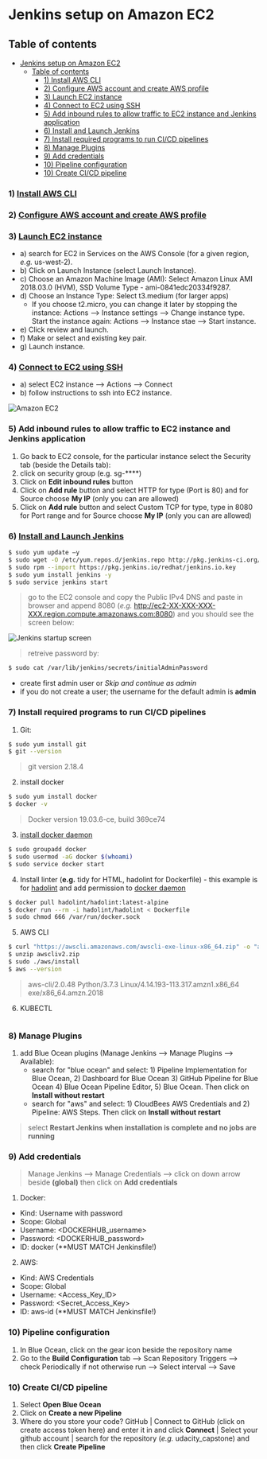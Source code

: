 # Jenkins setup on Amazon EC2

## Table of contents
- [Jenkins setup on Amazon EC2](#jenkins-setup-on-amazon-ec2)
  - [Table of contents](#table-of-contents)
    - [1) Install AWS CLI](#1-install-aws-cli)
    - [2) Configure AWS account and create AWS profile](#2-configure-aws-account-and-create-aws-profile)
    - [3) Launch EC2 instance](#3-launch-ec2-instance)
    - [4) Connect to EC2 using SSH](#4-connect-to-ec2-using-ssh)
    - [5) Add inbound rules to allow traffic to EC2 instance and Jenkins application](#5-add-inbound-rules-to-allow-traffic-to-ec2-instance-and-jenkins-application)
    - [6) Install and Launch Jenkins](#6-install-and-launch-jenkins)
    - [7) Install required programs to run CI/CD pipelines](#7-install-required-programs-to-run-cicd-pipelines)
    - [8) Manage Plugins](#8-manage-plugins)
    - [9) Add credentials](#9-add-credentials)
    - [10) Pipeline configuration](#10-pipeline-configuration)
    - [10) Create CI/CD pipeline](#10-create-cicd-pipeline)

### 1) [Install AWS CLI](https://docs.aws.amazon.com/cli/latest/userguide/cli-chap-install.html)

### 2) [Configure AWS account and create AWS profile](https://docs.aws.amazon.com/cli/latest/userguide/cli-configure-profiles.html)

### 3) [Launch EC2 instance](https://docs.aws.amazon.com/quickstarts/latest/vmlaunch/step-1-launch-instance.html)
* a) search for EC2 in Services on the AWS Console (for a given region, *e.g.* us-west-2).
* b) Click on Launch Instance (select Launch Instance).
* c) Choose an Amazon Machine Image (AMI): Select Amazon Linux AMI 2018.03.0 (HVM), SSD Volume Type - ami-0841edc20334f9287.
* d) Choose an Instance Type: Select t3.medium (for larger apps)
  - If you choose t2.micro, you can change it later by stopping the instance: Actions --> Instance settings --> Change instance type. Start the instance again: Actions --> Instance stae --> Start instance.
* e) Click review and launch.
* f) Make or select and existing key pair.
* g) Launch instance.

### 4) [Connect to EC2 using SSH](https://github.com/singha53/udacity_capstone/blob/master/docs/ec2_connect_sshot.png)
* a) select EC2 instance --> Actions --> Connect
* b) follow instructions to ssh into EC2 instance.

![Amazon EC2](https://github.com/singha53/udacity_capstone/blob/master/docs/ec2_connect_sshot.png)

### 5) Add inbound rules to allow traffic to EC2 instance and Jenkins application
1) Go back to EC2 console, for the particular instance select the Security tab (beside the Details tab):
2) click on security group (e.g. sg-****)
3) Click on **Edit inbound rules** button
4) Click on **Add rule** button and select HTTP for type (Port is 80) and for Source choose **My IP** (only you can are allowed)
5) Click on **Add rule** button and select Custom TCP for type, type in 8080 for Port range and for Source choose **My IP** (only you can are allowed)

### 6) [Install and Launch Jenkins](https://d1.awsstatic.com/Projects/P5505030/aws-project_Jenkins-build-server.pdf)

```bash
$ sudo yum update –y
$ sudo wget -O /etc/yum.repos.d/jenkins.repo http://pkg.jenkins-ci.org/redhat/jenkins.repo
$ sudo rpm --import https://pkg.jenkins.io/redhat/jenkins.io.key
$ sudo yum install jenkins -y
$ sudo service jenkins start
```
> go to the EC2 console and copy the Public IPv4 DNS and paste in browser and append 8080 (*e.g.* http://ec2-XX-XXX-XXX-XXX.region.compute.amazonaws.com:8080) and you should see the screen below:

![Jenkins startup screen](https://github.com/singha53/udacity_capstone/blob/master/docs/jenkins_startscreen_sshot.png)

> retreive password by:

```bash
$ sudo cat /var/lib/jenkins/secrets/initialAdminPassword
```
* create first admin user or *Skip and continue as admin*
* if you do not create a user; the username for the default admin is **admin**

### 7) Install required programs to run CI/CD pipelines
1) Git: 
```bash
$ sudo yum install git
$ git --version
```
> git version 2.18.4

2) install docker
```bash
$ sudo yum install docker
$ docker -v
```
> Docker version 19.03.6-ce, build 369ce74

3) [install docker daemon](https://stackoverflow.com/questions/21871479/docker-cant-connect-to-docker-daemon)
```bash
$ sudo groupadd docker
$ sudo usermod -aG docker $(whoami)
$ sudo service docker start
```

4) Install linter (**e.g.** tidy for HTML, hadolint for Dockerfile) - this example is for [hadolint](https://github.com/hadolint/hadolint) and add permission to [docker daemon](https://www.digitalocean.com/community/questions/how-to-fix-docker-got-permission-denied-while-trying-to-connect-to-the-docker-daemon-socket)
```bash
$ docker pull hadolint/hadolint:latest-alpine
$ docker run --rm -i hadolint/hadolint < Dockerfile
$ sudo chmod 666 /var/run/docker.sock
```

5) AWS CLI
```bash
$ curl "https://awscli.amazonaws.com/awscli-exe-linux-x86_64.zip" -o "awscliv2.zip"
$ unzip awscliv2.zip
$ sudo ./aws/install
$ aws --version
```
> aws-cli/2.0.48 Python/3.7.3 Linux/4.14.193-113.317.amzn1.x86_64 exe/x86_64.amzn.2018

6) KUBECTL
```bash


```

### 8) Manage Plugins
1) add Blue Ocean plugins (Manage Jenkins --> Manage Plugins --> Available):
   * search for "blue ocean" and select: 1) Pipeline Implementation for Blue Ocean, 2) Dashboard for Blue Ocean 3) GitHub Pipeline for Blue Ocean 4) Blue Ocean Pipeline Editor, 5) Blue Ocean. Then click on **Install without restart**
   * search for "aws" and select: 1) CloudBees AWS Credentials and 2) Pipeline: AWS Steps. Then click on **Install without restart**
> select **Restart Jenkins when installation is complete and no jobs are running**

### 9) Add credentials
> Manage Jenkins --> Manage Credentials --> click on down arrow beside **(global)** then click on **Add credentials**
1) Docker:
* Kind: Username with password
* Scope: Global
* Username: <DOCKERHUB_username>
* Password: <DOCKERHUB_password>
* ID: docker (**MUST MATCH Jenkinsfile!)
2) AWS:
* Kind: AWS Credentials
* Scope: Global
* Username: <Access_Key_ID>
* Password: <Secret_Access_Key>
* ID: aws-id (**MUST MATCH Jenkinsfile!)

### 10) Pipeline configuration
  1) In Blue Ocean, click on the gear icon beside the repository name
  2) Go to the **Build Configuration** tab --> Scan Repository Triggers --> check Periodically if not otherwise run --> Select interval --> Save

### 10) Create CI/CD pipeline
1) Select **Open Blue Ocean**
2) Click on **Create a new Pipeline**
3) Where do you store your code? GitHub | Connect to GitHub (click on create access token here) and enter it in and click **Connect** | Select your github account | search for the repository (*e.g.* udacity_capstone) and then click **Create Pipeline**